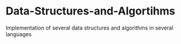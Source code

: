 # Data-Structures-and-Algortihms
Implementation of several data structures and algorithms in several languages
